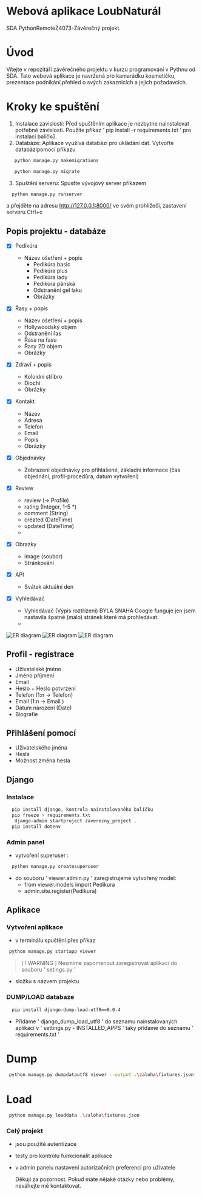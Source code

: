 # Webová aplikace LoubNaturál
  SDA PythonRemoteZ4073-Závěrečný projekt.

# Úvod
  Vítejte v repozitáři závěrečného projektu v kurzu programování v Pythnu od SDA.
  Tato webová aplikace je navržená pro kamarádku kosmetičku, prezentace podnikání,přehled o svých zakaznicích a jejich požadavcích.
# Kroky ke spuštění
  1. Instalace závislostí: Před spuštěním aplikace je nezbytne nainstalovat potřebné závislosti. 
     Použite  příkaz ' pip install -r requirements.txt ' pro instalaci balíčků.
  2. Databáze: Aplikace využívá databázi pro ukládání dat. Vytvořte databázipomocí příkazu
```bash
   python manage.py makemigrations
```
```bash 
   python manage.py migrate
 ``` 

  3. Spuštění serveru: Spusťte vývojový server příkazem 
```bash
  python manage.py runserver
```
   a přejděte na  adresu http://127.0.0.1:8000/ ve svém prohlížeči, zastavení serveru Ctrl+c 

## Popis projektu - databáze
 -[x] Pedikúra
   - Název ošetření + popis
     - Pedikúra basic 
     - Pedikúra plus
     - Pedikúra lady
     - Pedikúra pánská
     - Odstranění gel laku
     - Obrázky
     
 -[x] Řasy + popis
   - Název ošetření + popis
    - Hollywoodský objem
    - Odstranění řas
    - Řasa na řasu
    - Řasy 2D objem
    - Obrázky

-[x] Zdraví + popis
  - Koloidní stříbro
  - Diochi
  - Obrázky

-[x] Kontakt
  - Název
  - Adresa 
  - Telefon
  - Email
  - Popis
  - Obrázky

-[x] Objednávky
  - Zobrazení objednávky pro přihlášené, základní informace
    (čas objednání, profil-procedůra, datum vytvoření)
  
-[x] Review
  - review (-> Profile)
  - rating (Integer, 1-5 *)
  - comment (String)
  - created (DateTime)
  - updated (DateTime)
  - 
-[x] Obrazky
  - image (soubor)
  - Stránkování
  
-[x] API
  - Svátek aktuální den
    
-[x] Vyhledávač
  - Vyhledávač (Výpis roztřízení)
    BYLA SNAHA Google funguje jen jsem nastavila špatné (málo) stránek které má prohledávat.
  - 
![ER diagram](./images/er-1.png)
![ER diagram](./images/er_review.png)
![ER diagram](./images/er-3.png)

## Profil - registrace
  - Uživatelské jméno
  - Jméno příjmení
  - Email
  - Heslo + Heslo potvrzení
  - Telefon (1:n -> Telefon)
  - Email (1:n -> Email )
  - Datum narození (Date)
  - Biografie
  
## Přihlášení pomocí  
  - Uživatelského jména
  - Hesla
  - Možnost změna hesla

## Django
### Instalace
 ```bash
   pip install django, kontrola nainstalovaného balíčku 
   pip freeze > requirements.txt
    django-admin startproject zaverecny_project .
   pip install dotenv
 ````
### Admin panel
 - vytvoření superuser : 
 ```bash
   python manage.py createsuperuser
 ````
 - do souboru ' viewer.admin.py ' zaregistrujeme vytvořený model:
   - from viewer.models import Pedikura
   - admin.site.register(Pedikura)


## Aplikace
### Vytvoření aplikace
 - v terminálu spuštění přes příkaz 
 ```bash
  python manage.py startapp viewer 
 ```
> [ ! WARNING ]
> Nesmíme zapomenout zaregistrovat aplikaci do souboru  ' setings.py ' 
 - složku s názvem projektu

### DUMP/LOAD databaze
 ```bash
   pip install django-dump-load-utf8==0.0.4 
 ```
- Přidáme ' django_dump_load_utf8 ' do seznamu
  nainstalovaných aplikací v ' settings.py - INSTALLED_APPS '
  taky přidame do seznamu ' requirements.txt '

# Dump
```bash
 python manage.py dumpdatautf8 viewer --output .\zaloha\fixtures.json'
 ```
# Load
```bash 
 python manage.py loaddata .\zaloha\fixtures.json
```

### Celý projekt
  - jsou použíté autentizace 
  - testy pro kontrolu funkcionalit aplikace
  - v admin panelu nastavení autorizačních preferencí pro uživatele

    Děkuji za pozornost. Pokud máte nějaké otázky nebo problémy, neváhejte mě kontaktovat. 

